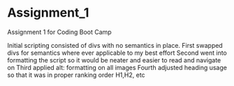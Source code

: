 # Assignment_1
Assignment 1 for Coding Boot Camp

Initial scripting consisted of divs with no semantics in place. 
First swapped divs for semantics where ever applicable to my best effort
Second went into formatting the script so it would be neater and easier to read and navigate on
Third applied alt: formatting on all images
Fourth adjusted heading usage so that it was in proper ranking order H1,H2, etc
